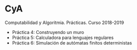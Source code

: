 # CyA
Computabilidad y Algoritmia. Prácticas. Curso 2018-2019

- Práctica 4: Construyendo un muro
- Práctica 5: Calculadora para lenguajes regulares
- Práctica 6: Simulación de autómatas finitos deterministas
